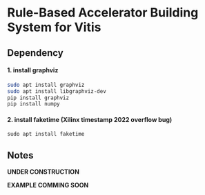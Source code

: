 # Rule-Based Accelerator Building System for Vitis


## Dependency



#### 1. install graphviz

```bash
sudo apt install graphviz
sudo apt install libgraphviz-dev
pip install graphviz
pip install numpy
```

#### 2. install faketime (Xilinx timestamp 2022 overflow bug)

```
sudo apt install faketime
```


## Notes

__UNDER CONSTRUCTION__


__EXAMPLE COMMING SOON__
